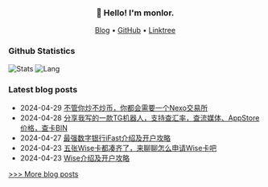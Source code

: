 
<h3 align="center">👋 Hello! I'm monlor.</h3>

<p align="center">
  <a href="https://www.monlor.com">Blog</a> •
  <a href="https://github.com/monlor">GitHub</a> •
  <a href="https://linktr.ee/monlor">Linktree</a>
</p>

### Github Statistics

![Stats](https://github-readme-stats.vercel.app/api?username=monlor&show_icons=true&layout=compact&count_private=true&hide_title=true&theme=default&)
![Lang](https://github-readme-stats.vercel.app/api/top-langs/?username=monlor&layout=compact&count_private=true&theme=default&hide=css,html,javascript)

### Latest blog posts

- 2024-04-29 [不管你炒不炒币，你都会需要一个Nexo交易所](https://www.monlor.com/archives/136/)
- 2024-04-28 [分享我写的一款TG机器人，支持查汇率，查流媒体、AppStore价格，查卡BIN](https://www.monlor.com/archives/135/)
- 2024-04-27 [最强数字银行iFast介绍及开户攻略](https://www.monlor.com/archives/134/)
- 2024-04-23 [五张Wise卡都凑齐了，来聊聊怎么申请Wise卡吧](https://www.monlor.com/archives/133/)
- 2024-04-23 [Wise介绍及开户攻略](https://www.monlor.com/archives/132/)

[>>> More blog posts](https://www.monlor.com/archive.html)
